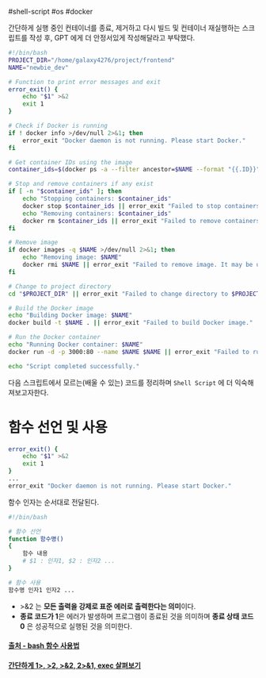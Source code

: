 #shell-script #os #docker 

간단하게 실행 중인 컨테이너를 종료, 제거하고 다시 빌드 및 컨테이너 재실행하는 스크립트를 작성 후,
GPT 에게 더 안정서있게 작성해달라고 부탁했다.

```bash
#!/bin/bash
PROJECT_DIR="/home/galaxy4276/project/frontend"
NAME="newbie_dev"

# Function to print error messages and exit
error_exit() {
    echo "$1" >&2
    exit 1
}

# Check if Docker is running
if ! docker info >/dev/null 2>&1; then
    error_exit "Docker daemon is not running. Please start Docker."
fi

# Get container IDs using the image
container_ids=$(docker ps -a --filter ancestor=$NAME --format "{{.ID}}")

# Stop and remove containers if any exist
if [ -n "$container_ids" ]; then
    echo "Stopping containers: $container_ids"
    docker stop $container_ids || error_exit "Failed to stop containers."
    echo "Removing containers: $container_ids"
    docker rm $container_ids || error_exit "Failed to remove containers."
fi

# Remove image
if docker images -q $NAME >/dev/null 2>&1; then
    echo "Removing image: $NAME"
    docker rmi $NAME || error_exit "Failed to remove image. It may be used by stopped containers."
fi

# Change to project directory
cd "$PROJECT_DIR" || error_exit "Failed to change directory to $PROJECT_DIR."

# Build the Docker image
echo "Building Docker image: $NAME"
docker build -t $NAME . || error_exit "Failed to build Docker image."

# Run the Docker container
echo "Running Docker container: $NAME"
docker run -d -p 3000:80 --name $NAME $NAME || error_exit "Failed to run Docker container."

echo "Script completed successfully."
```

다음 스크립트에서 모르는(배울 수 있는) 코드를 정리하며 `Shell Script` 에 더 익숙해져보고자한다.


# 함수 선언 및 사용
```bash
error_exit() {
    echo "$1" >&2
    exit 1
}
...
error_exit "Docker daemon is not running. Please start Docker."
```

함수 인자는 순서대로 전달된다.

```bash
#!/bin/bash

# 함수 선언
function 함수명()
{
    함수 내용
    # $1 : 인자1, $2 : 인자2 ...
}

# 함수 사용
함수명 인자1 인자2 ...
```
 
* \>&2 는 **모든 출력을 강제로 표준 에러로 출력한다는 의미**이다.
* **종료 코드가 1**은 에러가 발생하며 프로그램이 종료된 것을 의미하며 **종료 상태 코드 0** 은 성공적으로 실행된 것을 의미한다.




#### [출처 - bash 함수 사용법](https://github.com/lyw1217/TIL/blob/main/Bash/bash_%ED%95%A8%EC%88%98_%EC%82%AC%EC%9A%A9%EB%B2%95.md)
#### [간단하게 1>, >2, >&2, 2>&1, exec 살펴보기](https://knight76.tistory.com/entry/%EA%B0%84%EB%8B%A8%ED%95%98%EA%B2%8C-1-2-2-exec%EB%A5%BC-%EC%82%B4%ED%8E%B4%EB%B3%B4%EA%B8%B0)

